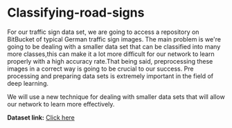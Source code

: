 # Classifying-road-signs

For our traffic sign data set, we are going to access a repository on BitBucket of typical German traffic sign images. The main problem is we're going to be dealing with a smaller data set that can be classified into many more classes,this can make it a lot more difficult for our network to learn properly with a high accuracy rate.That being said, preprocessing these images in a correct way is going to be crucial to our success. Pre processing and preparing data sets is extremely important in the field of deep learning.

We will use a new technique for dealing with smaller data sets that will allow our network to learn more effectively.

**Dataset link:** [Click here](https://bitbucket.org/jadslim/german-traffic-signs)
